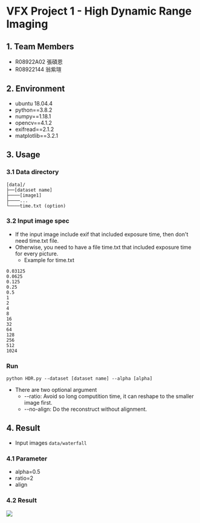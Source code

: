 # VFX Project 1 - High Dynamic Range Imaging

## 1. Team Members
* R08922A02 張碩恩
* R08922144 翁紫瑄

## 2. Environment
* ubuntu 18.04.4
* python==3.8.2
* numpy==1.18.1
* opencv==4.1.2
* exifread==2.1.2
* matplotlib==3.2.1

## 3. Usage

### 3.1 Data directory
```
[data]/
├──[dataset name]
├────[image1]
├────...
└────time.txt (option)
```

### 3.2 Input image spec
* If the input image include exif that included exposure time, then don't need time.txt file.
* Otherwise, you need to have a file time.txt that included exposure time for every picture.
  * Example for time.txt

```
0.03125
0.0625
0.125
0.25
0.5
1
2
4
8
16
32
64
128
256
512
1024
```

### Run
```
python HDR.py --dataset [dataset name] --alpha [alpha]
```

* There are two optional argument
  * --ratio: Avoid so long computition time, it can reshape to the smaller image first.
  * --no-align: Do the reconstruct without alignment.

## 4. Result
* Input images `data/waterfall`

### 4.1 Parameter
* alpha=0.5
* ratio=2
* align

### 4.2 Result
![](result/waterfall_0.5.png)

